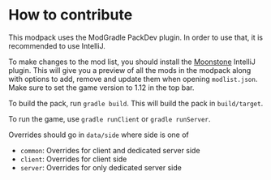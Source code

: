# How to contribute

This modpack uses the ModGradle PackDev plugin. In order to use that, it is recommended to use IntelliJ.

To make changes to the mod list, you should install the [Moonstone](https://github.com/noeppi-noeppi/Moonstone)
IntelliJ plugin. This will give you a preview of all the mods in the modpack along with options to add, remove
and update them when opening `modlist.json`. Make sure to set the game version to 1.12 in the top bar.

To build the pack, run `gradle build`. This will build the pack in `build/target`.

To run the game, use `gradle runClient` or `gradle runServer`.

Overrides should go in `data/side` where side is one of
  * `common`: Overrides for client and dedicated server side
  * `client`: Overrides for client side
  * `server`: Overrides for only dedicated server side